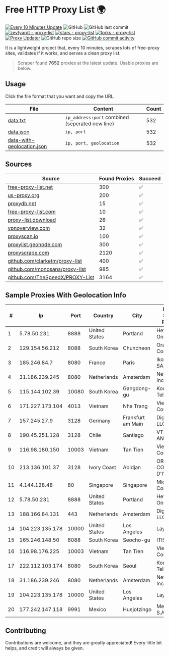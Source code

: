 
# Free HTTP Proxy List 🌍

[![Every 10 Minutes Update](https://github.com/mertguvencli/http-proxy-list/actions/workflows/main.yml/badge.svg?branch=main)](https://github.com/mertguvencli/http-proxy-list/actions/workflows/main.yml)
![GitHub](https://img.shields.io/github/license/mertguvencli/http-proxy-list)
![GitHub last commit](https://img.shields.io/github/last-commit/mertguvencli/http-proxy-list)
[![zevtyardt - proxy-list](https://img.shields.io/static/v1?label=zevtyardt&message=proxy-list&color=blue&logo=github)](https://github.com/zevtyardt/proxy-list "Go to GitHub repo")
[![stars - proxy-list](https://img.shields.io/github/stars/zevtyardt/proxy-list?style=social)](https://github.com/zevtyardt/proxy-list)
[![forks - proxy-list](https://img.shields.io/github/forks/zevtyardt/proxy-list?style=social)](https://github.com/zevtyardt/proxy-list)
[![Proxy Updater](https://github.com/zevtyardt/proxy-list/workflows/Proxy%20Updater/badge.svg)](https://github.com/zevtyardt/proxy-list/actions?query=workflow:"Proxy+Updater")
![GitHub repo size](https://img.shields.io/github/repo-size/zevtyardt/proxy-list)
[![GitHub commit activity](https://img.shields.io/github/commit-activity/m/zevtyardt/proxy-list?logo=commits)](https://github.com/zevtyardt/proxy-list/commits/main)

It is a lightweight project that, every 10 minutes, scrapes lots of free-proxy sites, validates if it works, and serves a clean proxy list.

> Scraper found **7652** proxies at the latest update. Usable proxies are below.

## Usage

Click the file format that you want and copy the URL.

|File|Content|Count|
|----|-------|-----|
|[data.txt](https://raw.githubusercontent.com/mertguvencli/http-proxy-list/main/proxy-list/data.txt)|`ip_address:port` combined (seperated new line)|532|
|[data.json](https://raw.githubusercontent.com/mertguvencli/http-proxy-list/main/proxy-list/data.json)|`ip, port`|532|
|[data-with-geolocation.json](https://raw.githubusercontent.com/mertguvencli/http-proxy-list/main/proxy-list/data-with-geolocation.json)|`ip, port, geolocation`|532|

## Sources

|Source|Found Proxies|Succeed|
|------|-------------|-------|
|[free-proxy-list.net](https://free-proxy-list.net)|300|✅|
|[us-proxy.org](https://www.us-proxy.org)|200|✅|
|[proxydb.net](http://proxydb.net)|15|✅|
|[free-proxy-list.com](https://free-proxy-list.com/?page=&port=&type%5B%5D=http&type%5B%5D=https&up_time=0&search=Search)|10|✅|
|[proxy-list.download](https://www.proxy-list.download/HTTP)|26|✅|
|[vpnoverview.com](https://vpnoverview.com/privacy/anonymous-browsing/free-proxy-servers)|32|✅|
|[proxyscan.io](https://www.proxyscan.io)|100|✅|
|[proxylist.geonode.com](https://proxylist.geonode.com/api/proxy-list?limit=300&page=1&sort_by=lastChecked&sort_type=desc&protocols=http,https)|300|✅|
|[proxyscrape.com](https://api.proxyscrape.com/v2/?request=displayproxies&protocol=http&timeout=10000&country=all&ssl=all&anonymity=all)|2120|✅|
|[github.com/clarketm/proxy-list](https://raw.githubusercontent.com/clarketm/proxy-list/master/proxy-list-raw.txt)|400|✅|
|[github.com/monosans/proxy-list](https://raw.githubusercontent.com/monosans/proxy-list/main/proxies/http.txt)|985|✅|
|[github.com/TheSpeedX/PROXY-List](https://raw.githubusercontent.com/TheSpeedX/PROXY-List/master/http.txt)|3164|✅|


## Sample Proxies With Geolocation Info

|#|Ip|Port|Country|City|Internet Service Provider|
|-|--|----|-------|----|-------------------------|
|1|5.78.50.231|8888|United States|Portland|Hetzner Online GmbH|
|2|129.154.56.212|8088|South Korea|Chuncheon|Oracle Corporation|
|3|185.246.84.7|8080|France|Paris|Ikoula Net SAS|
|4|31.186.239.245|8080|Netherlands|Amsterdam|NetSkope Inc|
|5|115.144.102.39|10080|South Korea|Gangdong-gu|Korea Telecom|
|6|171.227.173.104|4013|Vietnam|Nha Trang|Viettel Corporation|
|7|157.245.27.9|3128|Germany|Frankfurt am Main|DigitalOcean, LLC|
|8|190.45.251.128|3128|Chile|Santiago|VTR BANDA ANCHA S.A.|
|9|116.98.180.150|10003|Vietnam|Tan Tien|Viettel Corporation|
|10|213.136.101.37|3128|Ivory Coast|Abidjan|ORANGE COTE D'IVOIRE|
|11|4.144.128.48|80|Singapore|Singapore|Microsoft Corporation|
|12|5.78.50.231|8888|United States|Portland|Hetzner Online GmbH|
|13|188.166.84.131|443|Netherlands|Amsterdam|DigitalOcean, LLC|
|14|104.223.135.178|10000|United States|Los Angeles|LayerHost|
|15|165.246.148.50|8088|South Korea|Seocho-gu|ITIS|
|16|116.98.176.225|10003|Vietnam|Tan Tien|Viettel Corporation|
|17|222.112.103.174|8080|South Korea|Seoul|Korea Telecom|
|18|31.186.239.246|8080|Netherlands|Amsterdam|NetSkope Inc|
|19|104.223.135.178|10000|United States|Los Angeles|LayerHost|
|20|177.242.147.118|9991|Mexico|Huejotzingo|Mega Cable, S.A. de C.V.|



## Contributing

Contributions are welcome, and they are greatly appreciated! Every
little bit helps, and credit will always be given.

